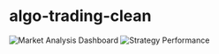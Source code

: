# algo-trading-clean

![Market Analysis Dashboard](images/market_dashboard.png)
![Strategy Performance](images/performance_dashboard.png)
